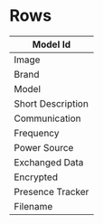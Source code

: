 # Rows

|Model Id|
|-|
|Image|
|Brand|
|Model|
|Short Description|
|Communication|
|Frequency|
|Power Source|
|Exchanged Data|
|Encrypted|
|Presence Tracker|
|Filename|
